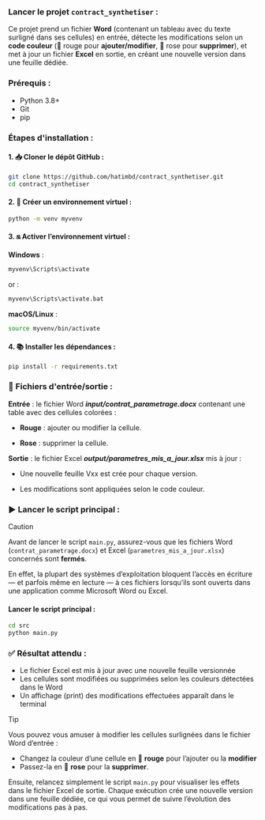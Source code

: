 ### Lancer le projet `contract_synthetiser` :

Ce projet prend un fichier **Word** (contenant un tableau avec du texte surligné dans ses cellules) en entrée, détecte les modifications selon un **code couleur** (🔴 rouge pour **ajouter/modifier**, 🌸 rose pour **supprimer**), et met à jour un fichier **Excel** en sortie, en créant une nouvelle version dans une feuille dédiée.

### Prérequis :

- Python 3.8+
- Git
- pip

### Étapes d'installation :

#### 1. 📥 Cloner le dépôt GitHub :

```bash
git clone https://github.com/hatimbd/contract_synthetiser.git
cd contract_synthetiser
```

#### 2. 🐍 Créer un environnement virtuel :
```bash
python -m venv myvenv
```
#### 3. 🔛 Activer l’environnement virtuel :
**Windows** :
```bash
myvenv\Scripts\activate
```
or :  

```bash
myvenv\Scripts\activate.bat
```
**macOS/Linux** :
```bash
source myvenv/bin/activate
```
#### 4. 📚 Installer les dépendances :
```bash
pip install -r requirements.txt
```

### 📄 Fichiers d'entrée/sortie :
**Entrée** : le fichier Word ***input/contrat_parametrage.docx*** contenant une table avec des cellules colorées :

- **Rouge** : ajouter ou modifier la cellule.

- **Rose** : supprimer la cellule.

**Sortie** : le fichier Excel ***output/parametres_mis_a_jour.xlsx*** mis à jour :

- Une nouvelle feuille Vxx est crée pour chaque version.

- Les modifications sont appliquées selon le code couleur.

### ▶️ Lancer le script principal :

> [!CAUTION]
>
> Avant de lancer le script `main.py`, assurez-vous que les fichiers Word (`contrat_parametrage.docx`) et Excel (`parametres_mis_a_jour.xlsx`) concernés sont **fermés**.
>
> En effet, la plupart des systèmes d’exploitation bloquent l’accès en écriture — et parfois même en lecture — à ces fichiers lorsqu’ils sont ouverts dans une application comme Microsoft Word ou Excel.

#### Lancer le script principal :

```bash
cd src
python main.py
```

### ✅ Résultat attendu :
- Le fichier Excel est mis à jour avec une nouvelle feuille versionnée
- Les cellules sont modifiées ou supprimées selon les couleurs détectées dans le Word
- Un affichage (print) des modifications effectuées apparaît dans le terminal

> [!TIP]
> Vous pouvez vous amuser à modifier les cellules surlignées dans le fichier Word d’entrée :
>
> - Changez la couleur d’une cellule en 🔴 **rouge** pour l’ajouter ou la **modifier**
> - Passez-la en 🌸 **rose** pour la **supprimer**.
>
> Ensuite, relancez simplement le script `main.py` pour visualiser les effets dans le fichier Excel de sortie. Chaque exécution crée une nouvelle version dans une feuille dédiée, ce qui vous permet de suivre l’évolution des modifications pas à pas.

